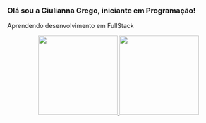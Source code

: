 ### Olá sou a Giulianna Grego, iniciante em Programação!
Aprendendo desenvolvimento em FullStack 



<div align="center">
  <a href="https://github.com/giuliannagrego">
  <img height="180em" src="https://github-readme-stats.vercel.app/api?username=giuliannagrego&show_icons=true&theme=dracula&include_all_commits=true&count_private=true"/>
  <img height="180em" src="https://github-readme-stats.vercel.app/api/top-langs/?username=giuliannagrego&layout=compact&langs_count=7&theme=dracula"/>
</div>
